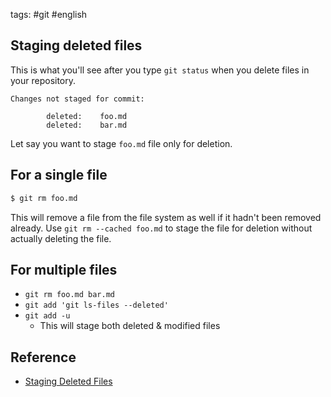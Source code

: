 tags: #git #english

## Staging deleted files

This is what you'll see after you type `git status` when you delete files in your repository.
```
Changes not staged for commit:   

        deleted:    foo.md
        deleted:    bar.md
```

Let say you want to stage `foo.md` file only for deletion.

## For a single file
```bash
$ git rm foo.md
```

This will remove a file from the file system as well if it hadn't been removed already.
Use `git rm --cached foo.md` to stage the file for deletion without actually deleting the file.

## For multiple files
- `git rm foo.md bar.md`
- `git add 'git ls-files --deleted'`
- `git add -u`
  + This will stage both deleted & modified files


## Reference
- [Staging Deleted Files](https://stackoverflow.com/questions/12373733/staging-deleted-files)
